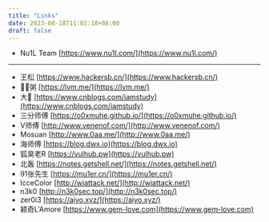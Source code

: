 ```yaml
---
title: "Links"
date: 2023-08-18T11:02:18+08:00
draft: false
---
```


- Nu1L Team [https://www.nu1l.com/](https://www.nu1l.com/)
---
- 王松 [https://www.hackersb.cn/](https://www.hackersb.cn/)
- 🐔🍚粥 [https://lvm.me/](https://lvm.me/)
- 大🍋 [https://www.cnblogs.com/iamstudy](https://www.cnblogs.com/iamstudy)
- 三分师傅 [https://o0xmuhe.github.io/](https://o0xmuhe.github.io/)
- V师傅 [http://www.venenof.com/](http://www.venenof.com/)
- Mosuan [http://www.0aa.me/](http://www.0aa.me/)
- 海师傅 [https://blog.dwx.io](https://blog.dwx.io) 
- 狐臭老R [https://vulhub.pw](https://vulhub.pw)
- 北轰 [https://notes.getshell.net/](https://notes.getshell.net/)
- 91张先生 [https://mu1er.cn/](https://mu1er.cn/) 
- IcceColor [http://wiattack.net/](http://wiattack.net/)
- n3k0 [http://n3k0sec.top/](http://n3k0sec.top/) 
- zer0i3 [https://aiyo.xyz/](https://aiyo.xyz/)
- 颖奇L'Amore [https://www.gem-love.com](https://www.gem-love.com)